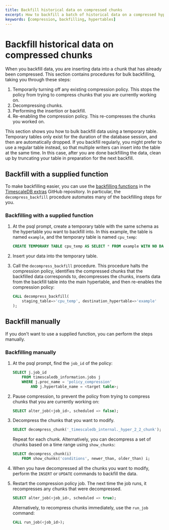 ```yaml
---
title: Backfill historical data on compressed chunks
excerpt: How to backfill a batch of historical data on a compressed hypertable
keywords: [compression, backfilling, hypertables]
---
```


# Backfill historical data on compressed chunks

When you backfill data, you are inserting data into a chunk that has already
been compressed. This section contains procedures for bulk backfilling, taking
you through these steps:

1.  Temporarily turning off any existing compression policy. This stops the
    policy from trying to compress chunks that you are currently working on.
1.  Decompressing chunks.
1.  Performing the insertion or backfill.
1.  Re-enabling the compression policy. This re-compresses the chunks you worked
    on.

<highlight type="note">
This section shows you how to bulk backfill data using a temporary table.
Temporary tables only exist for the duration of the database session, and then
are automatically dropped. If you backfill regularly, you might prefer to use a
regular table instead, so that multiple writers can insert into the table at the
same time. In this case, after you are done backfilling the data, clean up by
truncating your table in preparation for the next backfill.
</highlight>

## Backfill with a supplied function

To make backfilling easier, you can use the
[backfilling functions][timescaledb-extras-backfill] in the
[TimescaleDB extras][timescaledb-extras] GitHub repository. In particular, the
`decompress_backfill` procedure automates many of the backfilling steps for you.

<procedure>

### Backfilling with a supplied function

1.  At the psql prompt, create a temporary table with the same schema as the
    hypertable you want to backfill into. In this example, the table is named
    `example`, and the temporary table is named `cpu_temp`:

    ```sql
    CREATE TEMPORARY TABLE cpu_temp AS SELECT * FROM example WITH NO DATA;
    ```

1.  Insert your data into the temporary table.
1.  Call the `decompress_backfill` procedure. This procedure halts the
    compression policy, identifies the compressed chunks that the backfilled
    data corresponds to, decompresses the chunks, inserts data from the backfill
    table into the main hypertable, and then re-enables the compression policy:

    ```sql
    CALL decompress_backfill(
        staging_table=>'cpu_temp', destination_hypertable=>'example'
    );
    ```

</procedure>

## Backfill manually

If you don't want to use a supplied function, you can perform the steps
manually.

<procedure>

### Backfilling manually

1.  At the psql prompt, find the `job_id` of the policy:

    ```sql
    SELECT j.job_id
        FROM timescaledb_information.jobs j
        WHERE j.proc_name = 'policy_compression'
            AND j.hypertable_name = <target table>;
    ```

1.  Pause compression, to prevent the policy from trying to compress chunks that
    you are currently working on:

    ``` sql
    SELECT alter_job(<job_id>, scheduled => false);
    ```

1.  Decompress the chunks that you want to modify.

    ``` sql
    SELECT decompress_chunk('_timescaledb_internal._hyper_2_2_chunk');
    ```

    Repeat for each chunk. Alternatively, you can decompress a set of chunks
    based on a time range using `show_chunks`:

    ``` sql
    SELECT decompress_chunk(i)
        FROM show_chunks('conditions', newer_than, older_than) i;
    ```

1.  When you have decompressed all the chunks you want to modify, perform the
    `INSERT` or `UPDATE` commands to backfill the data.
1.  Restart the compression policy job. The next time the job runs, it
    recompresses any chunks that were decompressed.

    ``` sql
    SELECT alter_job(<job_id>, scheduled => true);
    ```

    Alternatively, to recompress chunks immediately, use the `run_job` command:

    ``` sql
    CALL run_job(<job_id>);
    ```

</procedure>

[timescaledb-extras]: https://github.com/timescale/timescaledb-extras
[timescaledb-extras-backfill]: https://github.com/timescale/timescaledb-extras/blob/master/backfill.sql
